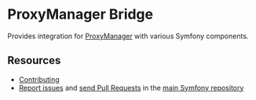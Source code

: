 ProxyManager Bridge
===================

Provides integration for [ProxyManager][1] with various Symfony components.

Resources
---------

  * [Contributing](https://symfony.com/doc/current/contributing/index.html)
  * [Report issues](https://github.com/oldpak/symfony/issues) and
    [send Pull Requests](https://github.com/oldpak/symfony/pulls)
    in the [main Symfony repository](https://github.com/oldpak/symfony)

[1]: https://github.com/Ocramius/ProxyManager
